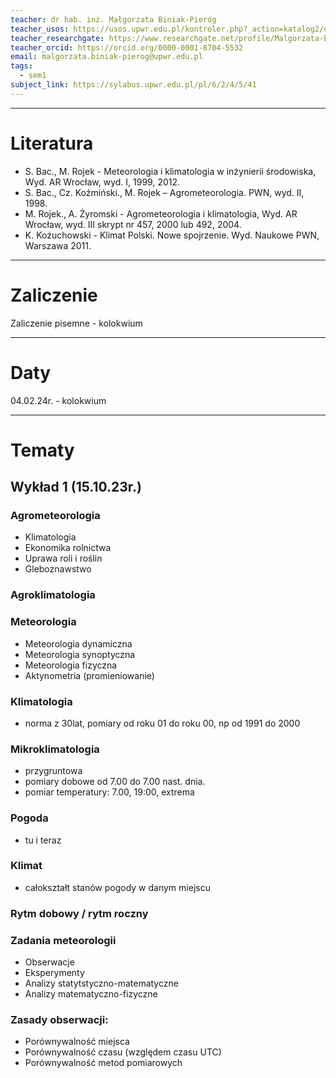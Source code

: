 ```yaml
---
teacher: dr hab. inż. Małgorzata Biniak-Pieróg
teacher_usos: https://usos.upwr.edu.pl/kontroler.php?_action=katalog2/osoby/pokazOsobe&os_id=16802
teacher_researchgate: https://www.researchgate.net/profile/Malgorzata-Biniak-Pierog
teacher_orcid: https://orcid.org/0000-0001-8704-5532
email: malgorzata.biniak-pierog@upwr.edu.pl
tags:
  - sem1
subject_link: https://sylabus.upwr.edu.pl/pl/6/2/4/5/41
---
```

---
# Literatura
- S. Bac., M. Rojek - Meteorologia i klimatologia w inżynierii środowiska, Wyd. AR Wrocław, wyd. I, 1999, 2012.
- S. Bac., Cz. Koźmiński., M. Rojek – Agrometeorologia. PWN, wyd. II, 1998.
- M. Rojek., A. Żyromski - Agrometeorologia i klimatologia, Wyd. AR Wrocław, wyd. III skrypt nr 457, 2000 lub 492, 2004.
- K. Kożuchowski - Klimat Polski. Nowe spojrzenie. Wyd. Naukowe PWN, Warszawa 2011.
---
# Zaliczenie

Zaliczenie pisemne - kolokwium

---
# Daty
04.02.24r. - kolokwium

---
# Tematy

## Wykład 1 (15.10.23r.)

### Agrometeorologia

- Klimatologia
- Ekonomika rolnictwa
- Uprawa roli i roślin
- Gleboznawstwo

### Agroklimatologia

### Meteorologia
- Meteorologia dynamiczna
- Meteorologia synoptyczna
- Meteorologia fizyczna
- Aktynometria (promieniowanie)

### Klimatologia
- norma z 30lat, pomiary od roku 01 do roku 00, np od 1991 do 2000

### Mikroklimatologia
- przygruntowa
- pomiary dobowe od 7.00 do 7.00 nast. dnia.
- pomiar temperatury: 7.00, 19:00, extrema

### Pogoda
- tu i teraz

### Klimat
- całokształt stanów pogody w danym miejscu

### Rytm dobowy / rytm roczny

### Zadania meteorologii
- Obserwacje
- Eksperymenty
- Analizy statytstyczno-matematyczne
- Analizy matematyczno-fizyczne

### Zasady obserwacji:
- Porównywalność miejsca
- Porównywalność czasu (względem czasu UTC)
- Porównywalność metod pomiarowych
